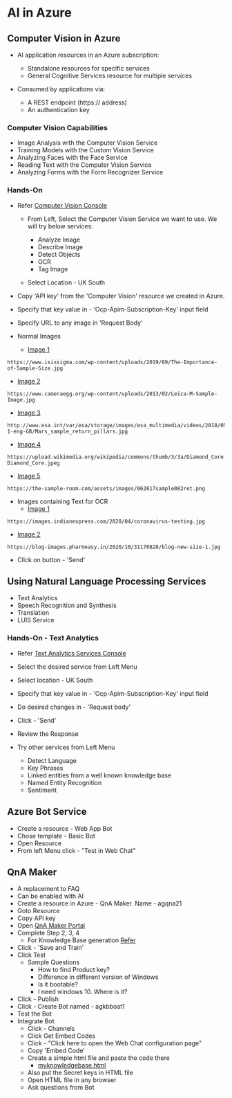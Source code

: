 # AI in Azure

## Computer Vision in Azure
- AI application resources in an Azure subscription:
   - Standalone resources for specific services
   - General Cognitive Services resource for multiple services

- Consumed by applications via:
  - A REST endpoint (https:// address)
  - An authentication key

### Computer Vision Capabilities
- Image Analysis with the Computer Vision Service
- Training Models with the Custom Vision Service
- Analyzing Faces with the Face Service
- Reading Text with the Computer Vision Service
- Analyzing Forms with the Form Recognizer Service

### Hands-On
- Refer [Computer Vision Console](https://uksouth.dev.cognitive.microsoft.com/docs/services/computer-vision-v3-2/operations/5d986960601faab4bf452005/console)
  - From Left, Select the Computer Vision Service we want to use. We will try below services:
    - Analyze Image
    - Describe Image
    - Detect Objects
    - OCR
    - Tag Image

  - Select Location - UK South
- Copy 'API key' from the 'Computer Vision' resource we created in Azure.
- Specify that key value in - 'Ocp-Apim-Subscription-Key' input field
- Specify URL to any image in 'Request Body'

- Normal Images
  - [Image 1](https://www.isixsigma.com/wp-content/uploads/2019/09/The-Importance-of-Sample-Size.jpg)
```
https://www.isixsigma.com/wp-content/uploads/2019/09/The-Importance-of-Sample-Size.jpg
```

  - [Image 2](https://www.cameraegg.org/wp-content/uploads/2013/02/Leica-M-Sample-Image.jpg)
```
https://www.cameraegg.org/wp-content/uploads/2013/02/Leica-M-Sample-Image.jpg
```

  - [Image 3](http://www.esa.int/var/esa/storage/images/esa_multimedia/videos/2018/05/mars_sample_return/17493376-1-eng-GB/Mars_sample_return_pillars.jpg)
```
http://www.esa.int/var/esa/storage/images/esa_multimedia/videos/2018/05/mars_sample_return/17493376-1-eng-GB/Mars_sample_return_pillars.jpg
```

  - [Image 4](https://upload.wikimedia.org/wikipedia/commons/thumb/3/3a/Diamond_Core.jpeg/1200px-Diamond_Core.jpeg)
```
https://upload.wikimedia.org/wikipedia/commons/thumb/3/3a/Diamond_Core.jpeg/1200px-Diamond_Core.jpeg
```

  - [Image 5](https://the-sample-room.com/assets/images/062617sample082ret.png)
```
https://the-sample-room.com/assets/images/062617sample082ret.png
```

- Images containing Text for OCR
  - [Image 1](https://images.indianexpress.com/2020/04/coronavirus-testing.jpg)
```
https://images.indianexpress.com/2020/04/coronavirus-testing.jpg
```

  - [Image 2](https://blog-images.pharmeasy.in/2020/10/31170828/blog-new-size-1.jpg)
```
https://blog-images.pharmeasy.in/2020/10/31170828/blog-new-size-1.jpg
```


- Click on button - 'Send'

## Using Natural Language Processing Services
- Text Analytics
- Speech Recognition and Synthesis
- Translation
- LUIS Service

### Hands-On - Text Analytics
- Refer [Text Analytics Services Console](https://westus.dev.cognitive.microsoft.com/docs/services/TextAnalytics-v3-0/operations/Languages)
- Select the desired service from Left Menu
- Select location - UK South
- Specify that key value in - 'Ocp-Apim-Subscription-Key' input field
- Do desired changes in - 'Request body'
- Click - 'Send'
- Review the Response

- Try other services from Left Menu
  - Detect Language
  - Key Phrases
  - Linked entities from a well known knowledge base
  - Named Entity Recognition
  - Sentiment

## Azure Bot Service
- Create a resource - Web App Bot
- Chose template - Basic Bot
- Open Resource
- From left Menu click - "Test in Web Chat"

## QnA Maker
- A replacement to FAQ
- Can be enabled with AI
- Create a resource in Azure - QnA Maker. Name - agqna21
- Goto Resource
- Copy API key
- Open [QnA Maker Portal](https://www.qnamaker.ai/Create)
- Complete Step 2, 3, 4
  - For Knowledge Base generation [Refer](https://www.microsoft.com/en-in/software-download/faq)
- Click - 'Save and Train'
- Click Test
  - Sample Questions
    - How to find Product key?
    - Difference in different version of Windows
    - Is it bootable?
    - I need windows 10. Where is it?
- Click - Publish
- Click - Create Bot named - agkbboat1
-  Test the Bot
- Integrate Bot
  - Click - Channels
  - Click Get Embed Codes
  - Click - "Click here to open the Web Chat configuration page"
  - Copy 'Embed Code'
  - Create a simple html file and paste the code there
    - [myknowledgebase.html](myknowledgebase.html)
  - Also put the Secret keys in HTML file
  - Open HTML file in any browser
  - Ask questions from Bot
